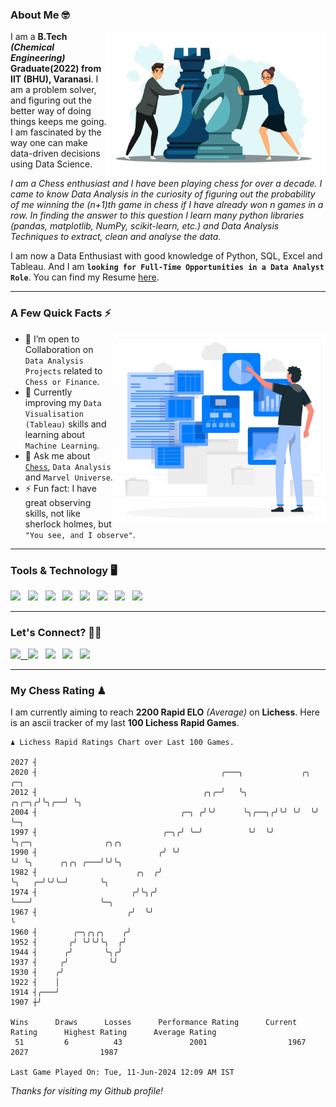 ### About Me 🤓
<img align="right" alt="Coding" width="350" src="https://github.com/Laxman-Lakhan/Laxman-Lakhan/blob/master/Assets/Chess_Vector.jpg">   

I am a **B.Tech** _**(Chemical Engineering)**_ **Graduate(2022) from IIT (BHU), Varanasi**. I am a problem solver, and figuring out the better way of doing things keeps me going. I am fascinated by the way one can make data-driven decisions using Data Science. 

_I am a Chess enthusiast and I have been playing chess for over a decade. I came to know Data Analysis in the curiosity of figuring out the probability of me winning the (n+1)th game in chess if I have already won n games in a row. In finding the answer to this question I learn many python libraries (pandas, matplotlib, NumPy, scikit-learn, etc.) and Data Analysis Techniques to extract, clean and analyse the data._

I am now a Data Enthusiast with good knowledge of Python, SQL, Excel and Tableau. And I am **`looking for Full-Time Opportunities in a Data Analyst Role`**. You can find my Resume
 [here](https://drive.google.com/file/d/1UIOoogRLj5eGQFQBkuvMmTISZVdl2Ok7/view?usp=sharing).


---

### A Few Quick Facts ⚡️
<img align="right" alt="Coding" width="340" src="https://github.com/Laxman-Lakhan/Laxman-Lakhan/blob/master/Assets/Data_Vector.jpg">   

- 🤝 I’m open to Collaboration on `Data Analysis Projects` related to `Chess or Finance`.
- 📖 Currently improving my `Data Visualisation (Tableau)` skills and learning about `Machine Learning`.
- 💬 Ask me about [`Chess`](https://lichess.org/@/YourKingIsInDanger), `Data Analysis` and `Marvel Universe`.
- ⚡️ Fun fact: I have great observing skills, not like sherlock holmes, but `"You see, and I observe"`.

---
### Tools & Technology 🖥

<img src="https://img.shields.io/badge/Python-white?logo=Python&logoColor=ColorName&style=ShieldStyle" /> &nbsp;
<img src="https://img.shields.io/badge/MySQL-white?logo=MySQL&logoColor=ColorName&style=ShieldStyle" /> &nbsp;
<img src="https://img.shields.io/badge/Tableau-white?logo=Tableau&logoColor=ColorName&style=ShieldStyle" /> &nbsp;
<img src="https://img.shields.io/badge/Excel-white?logo=Microsoft+Excel&logoColor=196F3D&style=ShieldStyle" /> &nbsp;
<img src="https://img.shields.io/badge/Jupyter-white?logo=Jupyter&logoColor=ColorName&style=ShieldStyle" /> &nbsp;
<img src="https://img.shields.io/badge/pandas-white?logo=Pandas&logoColor=000080&style=ShieldStyle" /> &nbsp;
<img src="https://img.shields.io/badge/numpy-white?logo=Numpy&logoColor=85C1E9&style=ShieldStyle" /> &nbsp;
<img src="https://img.shields.io/badge/scikit learn-white?logo=Scikit+Learn&logoColor=ColorName&style=ShieldStyle" /> &nbsp;



---

### Let's Connect? 🫳🏻

<a href="mailto:laxmansingh.lakhan@gmail.com"> <img src="https://img.icons8.com/fluent/48/000000/gmail.png" width="3.5%"/> &nbsp;
[<img src="https://img.icons8.com/color/48/000000/linkedin.png" width="3.5%"/>](https://www.linkedin.com/in/laxman-lakhan/)  &nbsp;
[<img src="https://img.icons8.com/fluent/48/000000/facebook-new.png" width="3.5%"/>](https://www.facebook.com/s.laxmanlakhan/)  &nbsp;
[<img src="https://img.icons8.com/fluent/48/000000/instagram-new.png" width="3.5%"/>](https://www.instagram.com/laxman.lakhan/)  &nbsp;
[<img src="https://img.icons8.com/color/48/000000/twitter.png" width="3.5%"/>](https://twitter.com/laxman__lakhan)  &nbsp;

 ---
  
### My Chess Rating ♟
  
I am currently aiming to reach **2200 Rapid ELO** *(Average)* on **Lichess**. Here is an ascii tracker of my last **100 Lichess Rapid Games**.

  ```
  ♟︎ 𝙻𝚒𝚌𝚑𝚎𝚜𝚜 Rapid 𝚁𝚊𝚝𝚒𝚗𝚐𝚜 𝙲𝚑𝚊𝚛𝚝 𝚘𝚟𝚎𝚛 𝙻𝚊𝚜𝚝 𝟷00 𝙶𝚊𝚖𝚎𝚜.
  
2027 ┤
2020 ┤                                         ╭───╮             ╭╮    ╭─╮
2012 ┤                                     ╭╮╭─╯   ╰╮      ╭╮╭─╮╭╯╰╮╭──╯ ╰╮
2004 ┤                                ╭─╮ ╭╯╰╯      ╰╮╭──╮╭╯╰╯ ╰╯  ╰╯     ╰─╮
1997 ┤                            ╭─╮╭╯ ╰─╯          ╰╯  ╰╯                 ╰╮╭─╮                ╭╮╭╮
1990 ┤                           ╭╯ ╰╯                                       ╰╯ ╰╮      ╭╮╭╮ ╭───╯╰╯╰╮
1982 ┤                      ╭╮  ╭╯                                               ╰╮   ╭─╯╰╯╰─╯       ╰╮
1974 ┤                     ╭╯╰╮╭╯                                                 ╰───╯               ╰─╮
1967 ┤                    ╭╯  ╰╯                                                                        ╰
1960 ┤        ╭─╮╭╮╭╮    ╭╯
1952 ┤       ╭╯ ╰╯╰╯╰╮  ╭╯
1944 ┤      ╭╯       ╰╮╭╯
1937 ┤     ╭╯         ╰╯
1930 ┤    ╭╯
1922 ┤    │
1914 ┤╭───╯
1907 ┼╯ 

Wins      Draws      Losses      Performance Rating      Current Rating      Highest Rating      Average Rating
   51         6          43               2001                  1967                2027                1987     

Last Game Played On: Tue, 11-Jun-2024 12:09 AM IST
  ```
  
  
*Thanks for visiting my Github profile!*
